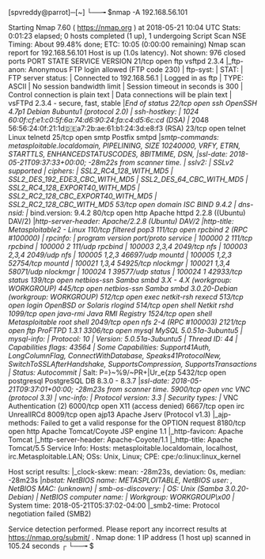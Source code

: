 [spvreddy@parrot]─[~]
└──╼ $nmap -A 192.168.56.101

Starting Nmap 7.60 ( https://nmap.org ) at 2018-05-21 10:04 UTC
Stats: 0:01:23 elapsed; 0 hosts completed (1 up), 1 undergoing Script Scan
NSE Timing: About 99.48% done; ETC: 10:05 (0:00:00 remaining)
Nmap scan report for 192.168.56.101
Host is up (1.0s latency).
Not shown: 976 closed ports
PORT     STATE    SERVICE     VERSION
21/tcp   open     ftp         vsftpd 2.3.4
|_ftp-anon: Anonymous FTP login allowed (FTP code 230)
| ftp-syst: 
|   STAT: 
| FTP server status:
|      Connected to 192.168.56.1
|      Logged in as ftp
|      TYPE: ASCII
|      No session bandwidth limit
|      Session timeout in seconds is 300
|      Control connection is plain text
|      Data connections will be plain text
|      vsFTPd 2.3.4 - secure, fast, stable
|_End of status
22/tcp   open     ssh         OpenSSH 4.7p1 Debian 8ubuntu1 (protocol 2.0)
| ssh-hostkey: 
|   1024 60:0f:cf:e1:c0:5f:6a:74:d6:90:24:fa:c4:d5:6c:cd (DSA)
|_  2048 56:56:24:0f:21:1d:de:a7:2b:ae:61:b1:24:3d:e8:f3 (RSA)
23/tcp   open     telnet      Linux telnetd
25/tcp   open     smtp        Postfix smtpd
|_smtp-commands: metasploitable.localdomain, PIPELINING, SIZE 10240000, VRFY, ETRN, STARTTLS, ENHANCEDSTATUSCODES, 8BITMIME, DSN, 
|_ssl-date: 2018-05-21T09:37:33+00:00; -28m22s from scanner time.
| sslv2: 
|   SSLv2 supported
|   ciphers: 
|     SSL2_RC4_128_WITH_MD5
|     SSL2_DES_192_EDE3_CBC_WITH_MD5
|     SSL2_DES_64_CBC_WITH_MD5
|     SSL2_RC4_128_EXPORT40_WITH_MD5
|     SSL2_RC2_128_CBC_EXPORT40_WITH_MD5
|_    SSL2_RC2_128_CBC_WITH_MD5
53/tcp   open     domain      ISC BIND 9.4.2
| dns-nsid: 
|_  bind.version: 9.4.2
80/tcp   open     http        Apache httpd 2.2.8 ((Ubuntu) DAV/2)
|_http-server-header: Apache/2.2.8 (Ubuntu) DAV/2
|_http-title: Metasploitable2 - Linux
110/tcp  filtered pop3
111/tcp  open     rpcbind     2 (RPC #100000)
| rpcinfo: 
|   program version   port/proto  service
|   100000  2            111/tcp  rpcbind
|   100000  2            111/udp  rpcbind
|   100003  2,3,4       2049/tcp  nfs
|   100003  2,3,4       2049/udp  nfs
|   100005  1,2,3      46697/udp  mountd
|   100005  1,2,3      52754/tcp  mountd
|   100021  1,3,4      54925/tcp  nlockmgr
|   100021  1,3,4      58071/udp  nlockmgr
|   100024  1          39577/udp  status
|_  100024  1          42933/tcp  status
139/tcp  open     netbios-ssn Samba smbd 3.X - 4.X (workgroup: WORKGROUP)
445/tcp  open     netbios-ssn Samba smbd 3.0.20-Debian (workgroup: WORKGROUP)
512/tcp  open     exec        netkit-rsh rexecd
513/tcp  open     login       OpenBSD or Solaris rlogind
514/tcp  open     shell       Netkit rshd
1099/tcp open     java-rmi    Java RMI Registry
1524/tcp open     shell       Metasploitable root shell
2049/tcp open     nfs         2-4 (RPC #100003)
2121/tcp open     ftp         ProFTPD 1.3.1
3306/tcp open     mysql       MySQL 5.0.51a-3ubuntu5
| mysql-info: 
|   Protocol: 10
|   Version: 5.0.51a-3ubuntu5
|   Thread ID: 44
|   Capabilities flags: 43564
|   Some Capabilities: Support41Auth, LongColumnFlag, ConnectWithDatabase, Speaks41ProtocolNew, SwitchToSSLAfterHandshake, SupportsCompression, SupportsTransactions
|   Status: Autocommit
|_  Salt: P=}~%9/~PR+|Ur_e\{zp
5432/tcp open     postgresql  PostgreSQL DB 8.3.0 - 8.3.7
|_ssl-date: 2018-05-21T09:37:01+00:00; -28m23s from scanner time.
5900/tcp open     vnc         VNC (protocol 3.3)
| vnc-info: 
|   Protocol version: 3.3
|   Security types: 
|_    VNC Authentication (2)
6000/tcp open     X11         (access denied)
6667/tcp open     irc         UnrealIRCd
8009/tcp open     ajp13       Apache Jserv (Protocol v1.3)
|_ajp-methods: Failed to get a valid response for the OPTION request
8180/tcp open     http        Apache Tomcat/Coyote JSP engine 1.1
|_http-favicon: Apache Tomcat
|_http-server-header: Apache-Coyote/1.1
|_http-title: Apache Tomcat/5.5
Service Info: Hosts:  metasploitable.localdomain, localhost, irc.Metasploitable.LAN; OSs: Unix, Linux; CPE: cpe:/o:linux:linux_kernel

Host script results:
|_clock-skew: mean: -28m23s, deviation: 0s, median: -28m23s
|_nbstat: NetBIOS name: METASPLOITABLE, NetBIOS user: <unknown>, NetBIOS MAC: <unknown> (unknown)
| smb-os-discovery: 
|   OS: Unix (Samba 3.0.20-Debian)
|   NetBIOS computer name: 
|   Workgroup: WORKGROUP\x00
|_  System time: 2018-05-21T05:37:02-04:00
|_smb2-time: Protocol negotiation failed (SMB2)

Service detection performed. Please report any incorrect results at https://nmap.org/submit/ .
Nmap done: 1 IP address (1 host up) scanned in 105.24 seconds
┌
└──╼ $

